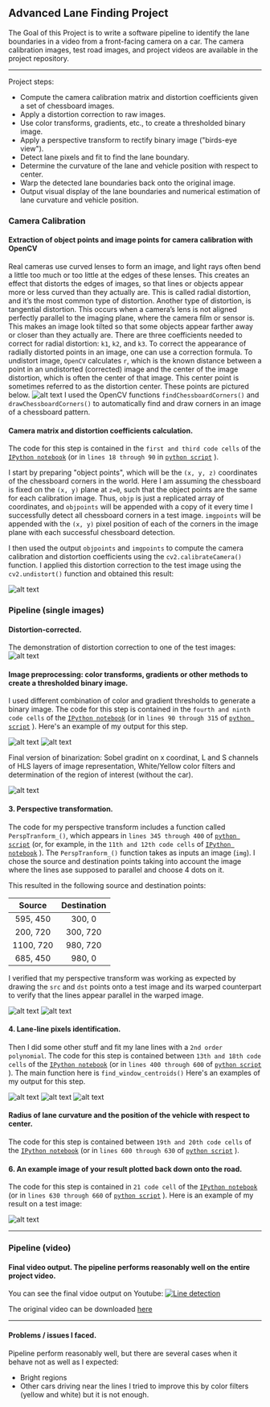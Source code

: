 ## Advanced Lane Finding Project ## 

The Goal of this Project is to write a software pipeline to identify the lane boundaries in a video from a front-facing camera on a car. The camera calibration images, test road images, and project videos are available in the project repository.

---

Project steps:

* Compute the camera calibration matrix and distortion coefficients given a set of chessboard images.
* Apply a distortion correction to raw images.
* Use color transforms, gradients, etc., to create a thresholded binary image.
* Apply a perspective transform to rectify binary image ("birds-eye view").
* Detect lane pixels and fit to find the lane boundary.
* Determine the curvature of the lane and vehicle position with respect to center.
* Warp the detected lane boundaries back onto the original image.
* Output visual display of the lane boundaries and numerical estimation of lane curvature and vehicle position.

[//]: # (Image References)

[image1]: ./examples/undistort_output.png "Undistorted"
[image2]: ./examples/undistort_example.png "Road Transformed"
[image3]: ./examples/binary_example_1.png "Binary Example1"
[image7]: ./examples/binary_example_2.png "Binary Example2"
[image8]: ./examples/binary_example_3.png "Binary Example3"
[image4]: ./examples/pers_trans.png "Warp Example"
[image9]: ./examples/pers_trans2.png "Warp Example"
[image5]: ./examples/poly.png "Fit Visual"
[image10]:./examples/poly1.png "Fit Visual"
[image11]:./examples/poly2.png "Fit Visual"
[image6]: ./examples/lines.png "Output"
[image77]: ./img/dist.png "Distortion"
[video1]: ./project_video_out.mp4 "Video"


### Camera Calibration

#### Extraction of object points and image points for camera calibration with OpenCV
Real cameras use curved lenses to form an image, and light rays often bend a little too much or too little at the edges of these lenses. This creates an effect that distorts the edges of images, so that lines or objects appear more or less curved than they actually are. This is called radial distortion, and it’s the most common type of distortion.
Another type of distortion, is tangential distortion. This occurs when a camera’s lens is not aligned perfectly parallel to the imaging plane, where the camera film or sensor is. This makes an image look tilted so that some objects appear farther away or closer than they actually are.
There are three coefficients needed to correct for radial distortion: `k1`, `k2`, and `k3`. To correct the appearance of radially distorted points in an image, one can use a correction formula. To undistort image, `OpenCV` calculates `r`, which is the known distance between a point in an undistorted (corrected) image and the center of the image distortion, which is often the center of that image. This center point is sometimes referred to as the distortion center. These points are pictured below.
![alt text][image77]
I used the OpenCV functions `findChessboardCorners()` and `drawChessboardCorners()` to automatically find and draw corners in an image of a chessboard pattern.

#### Camera matrix and distortion coefficients calculation.

The code for this step is contained in the `first and third code cells` of the [`IPython notebook`](./Advanced-Lane-Lines-3.ipynb) (or in `lines 18 through 90` in [`python script`](./Advanced-Lane-Lines-Copy2.py) ).  

I start by preparing "object points", which will be the `(x, y, z)` coordinates of the chessboard corners in the world. Here I am assuming the chessboard is fixed on the `(x, y)` plane at `z=0`, such that the object points are the same for each calibration image.  Thus, `objp` is just a replicated array of coordinates, and `objpoints` will be appended with a copy of it every time I successfully detect all chessboard corners in a test image.  `imgpoints` will be appended with the `(x, y)` pixel position of each of the corners in the image plane with each successful chessboard detection.  

I then used the output `objpoints` and `imgpoints` to compute the camera calibration and distortion coefficients using the `cv2.calibrateCamera()` function.  I applied this distortion correction to the test image using the `cv2.undistort()` function and obtained this result: 

![alt text][image1]

### Pipeline (single images)

#### Distortion-corrected.

The demonstration of distortion correction to one of the test images:
![alt text][image2]

#### Image preprocessing: color transforms, gradients or other methods to create a thresholded binary image.

I used different combination of color and gradient thresholds to generate a binary image. The code for this step is contained in the `fourth and ninth code cells` of the [`IPython notebook`](./Advanced-Lane-Lines-3.ipynb) (or in `lines 90 through 315` of [`python script`](./Advanced-Lane-Lines-Copy2.py) ).  Here's an example of my output for this step.

![alt text][image3]
![alt text][image7]

Final version of binarization: Sobel gradint on x coordinat, L and S channels of HLS layers of image representation, White/Yellow color filters and determination of the region of interest (without the car).

![alt text][image8]

#### 3. Perspective transformation.

The code for my perspective transform includes a function called `PerspTranform_()`, which appears in `lines 345 through 400` of [`python script`](./Advanced-Lane-Lines-Copy2.py) (or, for example, in the `11th and 12th code cells` of [`IPython notebook`](./Advanced-Lane-Lines-3.ipynb) ).  The `PerspTranform_()` function takes as inputs an image (`img`).  I chose the source and destination points taking into account the image where the lines ase supposed to parallel and choose 4 dots on it.

This resulted in the following source and destination points:
     

| Source        | Destination   | 
|:-------------:|:-------------:| 
| 595, 450      | 300, 0        | 
| 200, 720      | 300, 720      |
| 1100, 720     | 980, 720      |
| 685, 450      | 980, 0        |

I verified that my perspective transform was working as expected by drawing the `src` and `dst` points onto a test image and its warped counterpart to verify that the lines appear parallel in the warped image.

![alt text][image4]
![alt text][image9]

#### 4. Lane-line pixels identification.

Then I did some other stuff and fit my lane lines with a `2nd order polynomial`. The code for this step is contained between `13th and 18th code cells` of the [`IPython notebook`](./Advanced-Lane-Lines-3.ipynb) (or in `lines 400 through 600` of [`python script`](./Advanced-Lane-Lines-Copy2.py) ). The main function here is `find_window_centroids()` Here's an examples of my output for this step. 

![alt text][image5]
![alt text][image10]
![alt text][image11]

#### Radius of lane curvature and the position of the vehicle with respect to center.

The code for this step is contained between `19th and 20th code cells` of the [`IPython notebook`](./Advanced-Lane-Lines-3.ipynb) (or in `lines 600 through 630` of [`python script`](./Advanced-Lane-Lines-Copy2.py) ).

#### 6. An example image of your result plotted back down onto the road.

The code for this step is contained in `21 code cell` of the [`IPython notebook`](./Advanced-Lane-Lines-3.ipynb) (or in `lines 630 through 660` of [`python script`](./Advanced-Lane-Lines-Copy2.py) ). Here is an example of my result on a test image:

![alt text][image6]

---

### Pipeline (video)

#### Final video output. The pipeline performs reasonably well on the entire project video.

You can see the final vidoe output on Youtube: [![Line detection](./img/video.jpeg)](https://youtu.be/fWoTk6PVoFQ "Video example - Click to Watch!")

The original video can be downloaded [here](./project_video_out.mp4)

---

#### Problems / issues I faced.

 Pipeline perform reasonably well, but there are several cases when it behave not as well as I expected:
 * Bright regions
 * Other cars driving near the lines
 I tried to improve this by color filters (yellow and white) but it is not enough.
